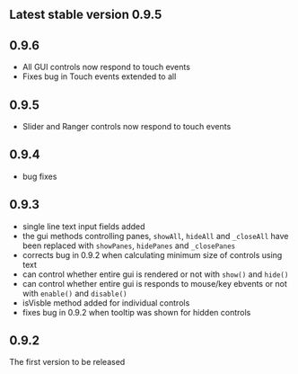 ## Latest stable version 0.9.5

## 0.9.6
* All GUI controls now respond to touch events
* Fixes bug in Touch events extended to all 

## 0.9.5
* Slider and Ranger controls now respond to touch events

## 0.9.4
* bug fixes

## 0.9.3
* single line text input fields added
* the gui methods controlling panes, `showAll`, `hideAll` and `_closeAll` have been replaced with `showPanes`, `hidePanes` and `_closePanes`
* corrects bug in 0.9.2 when calculating minimum size of controls using text
* can control whether entire gui is rendered or not with `show()` and `hide()`
* can control whether entire gui is responds to mouse/key ebvents or not with `enable()` and `disable()`
* isVisble method added for individual controls
* fixes bug in 0.9.2 when tooltip was shown for hidden controls

## 0.9.2
The first version to be released